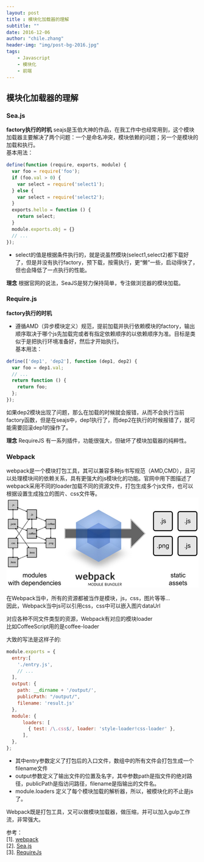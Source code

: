 ```yaml
---
layout: post
title : 模块化加载器的理解
subtitle: ""
date: 2016-12-06
author: "chile.zhang"
header-img: "img/post-bg-2016.jpg"
tags:
    - Javascript
    - 模块化
    - 前端
---
```


## 模块化加载器的理解

### Sea.js

**factory执行的时机**
seajs是玉伯大神的作品，在我工作中也经常用到，这个模块加载器主要解决了两个问题：一个是命名冲突，模块依赖的问题；另一个是模块的加载和执行。  
基本用法：  
```javascript  
define(function (require, exports, module) {
  var foo = require('foo');
  if (foo.val > 0) {
    var select = require('select1');
  } else {
    var select = require('select2');
  }
  exports.hello = function () {
    return select;
  }
  module.exports.obj = {}
  // ...
});
```
- select的值是根据条件执行的，就是说虽然模块(select1,select2)都下载好了，但是并没有执行factory，预下载，按需执行，更“懒”一些，启动得快了，但也会降低了一点执行的性能。  

**理念**
根据官网的说法，SeaJS是努力保持简单，专注做浏览器的模块加载。  

### Require.js

**factory执行的时机**
- 遵循AMD（异步模块定义）规范，提前加载并执行依赖模块的factory，输出顺序取决于哪个js先加载完或者有指定依赖顺序的以依赖顺序为准。目标是类似于是把执行环境准备好，然后才开始执行。  
基本用法：  
```javascript  
define(['dep1', 'dep2'], function (dep1, dep2) {
  var foo = dep1.val;
  // ...
  return function () {
    return foo;
  };
});
```
如果dep2模块出现了问题，那么在加载的时候就会报错，从而不会执行当前factory函数，但是在seajs中，dep1执行了，而dep2在执行的时候报错了，就可能需要回滚dep1的操作了。  

**理念**
RequireJS 有一系列插件，功能很强大，但破坏了模块加载器的纯粹性。  

### Webpack
webpack是一个模块打包工具，其可以兼容多种js书写规范（AMD,CMD），且可以处理模块间的依赖关系，具有更强大的js模块化的功能。官网中用下图描述了webpack采用不同的loader加载不同的资源文件，打包生成多个js文件，也可以根据设置生成独立的图片、css文件等。  
![webpack](img/in-post/2016-12-06/webpack.jpg)

在Webpack当中，所有的资源都被当作是模块，js，css，图片等等...  
因此，Webpack当中js可以引用css，css中可以嵌入图片dataUrl  

对应各种不同文件类型的资源，Webpack有对应的模块loader  
比如CoffeeScript用的是coffee-loader  

大致的写法是这样子的:  
```javascript  
module.exports = {
  entry:[
    './entry.js',
    // ...
  ],
  output: {
    path: __dirname + '/output/',
    publicPath: "/output/",
    filename: 'result.js'
  },
  module: {
      loaders: [
        { test: /\.css$/, loader: 'style-loader!css-loader' },
      ],
  },
};
```
- 其中entry参数定义了打包后的入口文件，数组中的所有文件会打包生成一个filename文件
- output参数定义了输出文件的位置及名字，其中参数path是指文件的绝对路径，publicPath是指访问路径，filename是指输出的文件名。
- module.loaders 定义了每个模块加载的解析器，所以，被模块化的不止是js了。  

Webpack既是打包工具，又可以做模块加载器，做压缩，并可以加入gulp工作流，非常强大。  

参考：  
[1]. [webpack](http://webpack.github.io/docs/)  
[2]. [Sea.js](http://seajs.org/docs/#docs)  
[3]. [RequireJs](http://requirejs.org/)  



